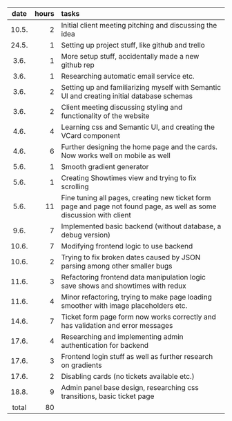 | date | hours | tasks |
|:----:|----:|:----|
| 10.5. | 2 | Initial client meeting pitching and discussing the idea |
| 24.5. | 1 | Setting up project stuff, like github and trello |
| 3.6.  | 1 | More setup stuff, accidentally made a new github rep |
| 3.6.  | 1 | Researching automatic email service etc. |
| 3.6.  | 2 | Setting up and familiarizing myself with Semantic UI and creating initial database schemas |
| 3.6.  | 2 | Client meeting discussing styling and functionality of the website |
| 4.6.  | 4 | Learning css and Semantic UI, and creating the VCard component |
| 4.6.  | 6 | Further designing the home page and the cards. Now works well on mobile as well |
| 5.6.  | 1 | Smooth gradient generator |
| 5.6.  | 1 | Creating Showtimes view and trying to fix scrolling |
| 5.6.  | 11 | Fine tuning all pages, creating new ticket form page and page not found page, as well as some discussion with client |
| 9.6.  | 7 | Implemented basic backend (without database, a debug version) |
| 10.6. | 7 | Modifying frontend logic to use backend |
| 10.6. | 2 | Trying to fix broken dates caused by JSON parsing among other smaller bugs |
| 11.6. | 3 | Refactoring frontend data manipulation logic save shows and showtimes with redux |
| 11.6. | 4 | Minor refactoring, trying to make page loading smoother with image placeholders etc. |
| 14.6. | 7 | Ticket form page form now works correctly and has validation and error messages |
| 17.6. | 4 | Researching and implementing admin authentication for backend |
| 17.6. | 3 | Frontend login stuff as well as further research on gradients |
| 17.6. | 2 | Disabling cards (no tickets available etc.) |
| 18.8. | 9 | Admin panel base design, researching css transitions, basic ticket page |
| total | 80 |